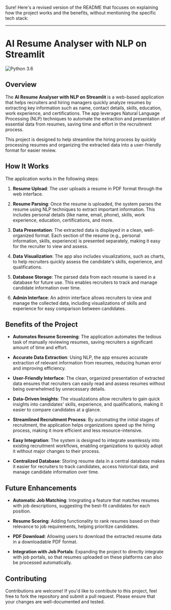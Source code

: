 Sure! Here's a revised version of the README that focuses on explaining how the project works and the benefits, without mentioning the specific tech stack:

---

# **AI Resume Analyser with NLP on Streamlit**

![Python 3.6](https://img.shields.io/badge/Python-3.6-brightgreen.svg)

## Overview

The **AI Resume Analyser with NLP on Streamlit** is a web-based application that helps recruiters and hiring managers quickly analyze resumes by extracting key information such as name, contact details, skills, education, work experience, and certifications. The app leverages Natural Language Processing (NLP) techniques to automate the extraction and presentation of essential data from resumes, saving time and effort in the recruitment process.

This project is designed to help streamline the hiring process by quickly processing resumes and organizing the extracted data into a user-friendly format for easier review.

## How It Works

The application works in the following steps:

1. **Resume Upload**: The user uploads a resume in PDF format through the web interface.
   
2. **Resume Parsing**: Once the resume is uploaded, the system parses the resume using NLP techniques to extract important information. This includes personal details (like name, email, phone), skills, work experience, education, certifications, and more.

3. **Data Presentation**: The extracted data is displayed in a clean, well-organized format. Each section of the resume (e.g., personal information, skills, experience) is presented separately, making it easy for the recruiter to view and assess.

4. **Data Visualization**: The app also includes visualizations, such as charts, to help recruiters quickly assess the candidate's skills, experience, and qualifications.

5. **Database Storage**: The parsed data from each resume is saved in a database for future use. This enables recruiters to track and manage candidate information over time.

6. **Admin Interface**: An admin interface allows recruiters to view and manage the collected data, including visualizations of skills and experience for easy comparison between candidates.

## Benefits of the Project

- **Automates Resume Screening**: The application automates the tedious task of manually reviewing resumes, saving recruiters a significant amount of time and effort.
  
- **Accurate Data Extraction**: Using NLP, the app ensures accurate extraction of relevant information from resumes, reducing human error and improving efficiency.

- **User-Friendly Interface**: The clean, organized presentation of extracted data ensures that recruiters can easily read and assess resumes without being overwhelmed by unnecessary details.

- **Data-Driven Insights**: The visualizations allow recruiters to gain quick insights into candidates' skills, experience, and qualifications, making it easier to compare candidates at a glance.

- **Streamlined Recruitment Process**: By automating the initial stages of recruitment, the application helps organizations speed up the hiring process, making it more efficient and less resource-intensive.

- **Easy Integration**: The system is designed to integrate seamlessly into existing recruitment workflows, enabling organizations to quickly adopt it without major changes to their process.

- **Centralized Database**: Storing resume data in a central database makes it easier for recruiters to track candidates, access historical data, and manage candidate information over time.

## Future Enhancements

- **Automatic Job Matching**: Integrating a feature that matches resumes with job descriptions, suggesting the best-fit candidates for each position.
  
- **Resume Scoring**: Adding functionality to rank resumes based on their relevance to job requirements, helping prioritize candidates.

- **PDF Download**: Allowing users to download the extracted resume data in a downloadable PDF format.

- **Integration with Job Portals**: Expanding the project to directly integrate with job portals, so that resumes uploaded on these platforms can also be processed automatically.

## Contributing

Contributions are welcome! If you'd like to contribute to this project, feel free to fork the repository and submit a pull request. Please ensure that your changes are well-documented and tested.




